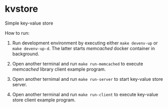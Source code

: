 # kvstore
Simple key-value store

How to run:

1. Run development environment by executing either `make devenv-up` or `make devenv-up-d`. The latter starts *memcached* docker container in background.

2. Open another terminal and run `make run-memcached` to execute *memcached* library client example program.

3. Open another ternimal and run `make run-server` to start key-value store server.

4. Open another terminal and run `make run-client` to execute key-value store client example program.